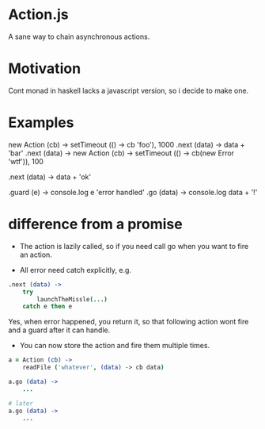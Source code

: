 # Action.js

A sane way to chain asynchronous actions.

# Motivation

Cont monad in haskell lacks a javascript version, so i decide to make one.

# Examples

new Action (cb) ->
    setTimeout (() -> cb 'foo'), 1000
.next (data) ->
    data + 'bar'
.next (data) ->
    new Action (cb) ->
        setTimeout (() -> cb(new Error 'wtf')), 100

.next (data) ->
    data + 'ok'

.guard (e) ->
    console.log e
    'error handled'
.go (data) -> console.log data + '!'

# difference from a promise

+ The action is lazily called, so if you need call go when you want to fire an action.

+ All error need catch explicitly, e.g.

```coffeescript
.next (data) ->
    try
        launchTheMissle(...)
    catch e then e
```

Yes, when error happened, you return it, so that following action wont fire and a guard after it can handle.

+ You can now store the action and fire them multiple times.
```coffeescript
a = Action (cb) ->
    readFile ('whatever', (data) -> cb data)

a.go (data) ->
    ...

# later
a.go (data) ->
    ...
```

